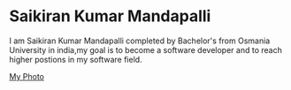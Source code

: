 # Saikiran Kumar Mandapalli

I am Saikiran Kumar Mandapalli completed by Bachelor's from Osmania University in india,my goal is to become a software developer and to reach higher postions in my software field.

[My Photo ](https://github.com/saikiran-kumar/Assignment2-Mandapalli/blob/main/My%20Photo.jpg)
